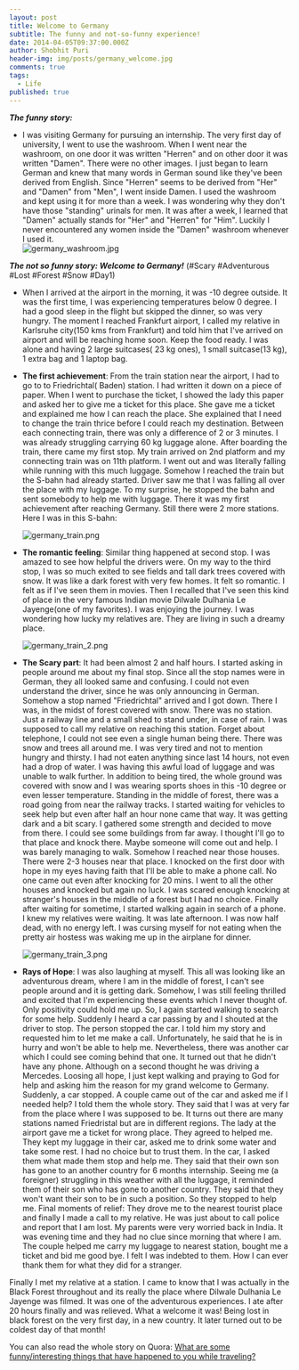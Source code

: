 ```yaml
---
layout: post
title: Welcome to Germany
subtitle: The funny and not-so-funny experience!
date: 2014-04-05T09:37:00.000Z
author: Shobhit Puri
header-img: img/posts/germany_welcome.jpg
comments: true
tags:
  - Life
published: true
---
```

**_The funny story:_**

- I was visiting Germany for pursuing an internship. The very first day of university, I went to use the washroom. When I went near the washroom, on one door it was written "Herren" and on other door it was written "Damen". There were no other images. I just began to learn German and knew that many words in German sound like they've been derived from English. Since "Herren" seems to be derived from "Her" and "Damen" from "Men", I went inside Damen. I used the washroom and kept using it for more than a week. I was wondering why they don't have those "standing" urinals for men. It was after a week, I learned that "Damen" actually stands for "Her" and "Herren" for "Him". Luckily I never encountered any women inside the "Damen" washroom whenever I used it.         
	![germany_washroom.jpg]({{site.baseurl}}/img/posts/germany_washroom.jpg)

_**The not so funny story: Welcome to Germany!**_
(#Scary #Adventurous #Lost #Forest #Snow #Day1)

- When I arrived at the airport in the morning, it was -10 degree outside. It was the first time, I was experiencing temperatures below 0 degree. I had a good sleep in the flight but skipped the dinner, so was very hungry. The moment I reached Frankfurt airport, I called my relative in Karlsruhe city(150 kms from Frankfurt) and told him that I've arrived on airport and will be reaching home soon. Keep the food ready. I was alone and having 2 large suitcases( 23 kg ones), 1 small suitcase(13 kg), 1 extra bag and 1 laptop bag.

- **The first achievement**: From the train station near the airport, I had to go to to Friedrichtal( Baden) station. I had written it down on a piece of paper. When I went to purchase the ticket, I showed the lady this paper and asked her to give me a ticket for this place. She gave me a ticket and explained me how I can reach the place. She explained that I need to change the train thrice before I could reach my destination. Between each connecting train, there was only a difference of 2 or 3 minutes. I was already struggling carrying 60 kg luggage alone. After boarding the train, there came my first stop. My train arrived on 2nd platform and my connecting train was on 11th platform. I went out and was literally falling while running with this much luggage. Somehow I reached the train but the S-bahn had already started. Driver saw me that I was falling all over the place with my luggage. To my surprise, he stopped the bahn and sent somebody to help me with luggage. There it was my first achievement after reaching Germany. Still there were 2 more stations. Here I was in this S-bahn:

	![germany_train.png]({{site.baseurl}}/img/posts/germany_train.png)


- **The romantic feeling**:  Similar thing happened at second stop. I was amazed to see how helpful the drivers were. On my way to the third stop, I was so much exited to see fields and tall dark trees covered with snow. It was like a dark forest with very few homes. It felt so romantic. I felt as if I've seen them in movies. Then I recalled that I've seen this kind of place in the very famous Indian movie Dilwale Dulhania Le Jayenge(one of my favorites). I was enjoying the journey. I was wondering how lucky my relatives are. They are living in such a dreamy place.    

	![germany_train_2.png]({{site.baseurl}}/img/posts/germany_train_2.png)


- **The Scary part**: It had been almost 2 and half hours. I  started asking in people around me about my final stop. Since all the stop names were in German, they all looked same and confusing. I could not even understand the driver, since he was only announcing in German. Somehow a stop named "Friedrichtal" arrived and I got down. There I was, in the midst of forest covered with snow. There was no station. Just a railway line and a small shed to stand under, in case of rain. I was supposed to call my relative on reaching this station. Forget about telephone, I could not see even a single human being there. There was snow and trees all around me. I was very tired and not to mention hungry and thirsty. I had not eaten anything since last 14 hours, not even had a drop of water. I was having this awful load of luggage and was unable to walk further. In addition to being tired, the whole ground was covered with snow and I was wearing sports shoes in this -10 degree or even lesser temperature. Standing in the middle of forest, there was a road going from near the railway tracks. I started waiting for vehicles to seek help but even after half an hour none came that way. It was getting dark and a bit scary. I gathered some strength and decided to move from there. I could see some buildings from far away. I thought I'll go to that place and knock there. Maybe someone will come out and help. I was barely managing to walk. Somehow I reached near those houses. There were 2-3 houses near that place. I knocked on the first door with hope in my eyes having faith that I'll be able to make a phone call. No one came out even after knocking for 20 mins. I went to all the other houses and knocked but again no luck. I was scared enough knocking at stranger's houses in the middle of a forest but I had no choice. Finally after waiting for sometime, I started walking again in search of a phone. I knew my relatives were waiting. It was late afternoon. I was now half dead, with no energy left. I was cursing myself for not eating when the pretty air hostess was waking me up in the airplane for dinner.   

	![germany_train_3.png]({{site.baseurl}}/img/posts/germany_train_3.png)


- **Rays of Hope**: I was also laughing at myself. This all was looking like an adventurous dream, where I am in the middle of forest, I can't see people around and it is getting dark. Somehow, I was still feeling thrilled and excited that I'm experiencing these events which I never thought of. Only positivity could hold me up. So, I again started walking to search for some help. Suddenly I heard a car passing by and I shouted at the driver to stop. The person stopped the car. I told him my story and requested him to let me make a call. Unfortunately, he said that he is in hurry and won't be able to help me. Nevertheless, there was another car which I could see coming behind that one. It turned out that he didn't have any phone. Although on a second thought he was driving a Mercedes. Loosing all hope, I just kept walking and praying to God for help and asking him the reason for my grand welcome to Germany. Suddenly, a car stopped. A couple came out of the car and asked me if I needed help? I told them the whole story. They said that I was at very far from the place where I was supposed to be. It turns out there are many stations named Friedristal but are in different regions. The lady at the airport gave me a ticket for wrong place. They agreed to helped me. They kept my luggage in their car, asked me to drink some water and take some rest. I had no choice but to trust them. In the car, I asked them what made them stop and help me. They said that their own son has gone to an another country for 6 months internship. Seeing me (a foreigner) struggling in this weather with all the luggage, it reminded them of their son who has gone to another country. They said that they won't want their son to be in such a position. So they stopped to help me.
Final moments of relief: They drove me to the nearest tourist place and finally I made a call to my relative. He was just about to call police and report that I am lost. My parents were very worried back in India. It was evening time and they had no clue since morning that where I am. The couple helped me carry my luggage to nearest station, bought me a ticket and bid me good bye. I felt I was indebted to them. How I can ever thank them for what they did for a stranger.

Finally I met my relative at a station. I came to know that I was actually in the Black Forest throughout and its really the place where Dilwale Dulhania Le Jayenge was filmed. It was one of the adventurous experiences. I ate after 20 hours finally and was relieved. What a welcome it was! Being lost in black forest on the very first day, in a new country. It later turned out to be coldest day of that month!

You can also read the whole story on Quora: <a href="https://www.quora.com/What-are-some-funny-interesting-things-that-have-happened-to-you-while-traveling/answer/Shobhit-Puri?srid=37Tt" target="_blank">What are some funny/interesting things that have happened to you while traveling?</a>